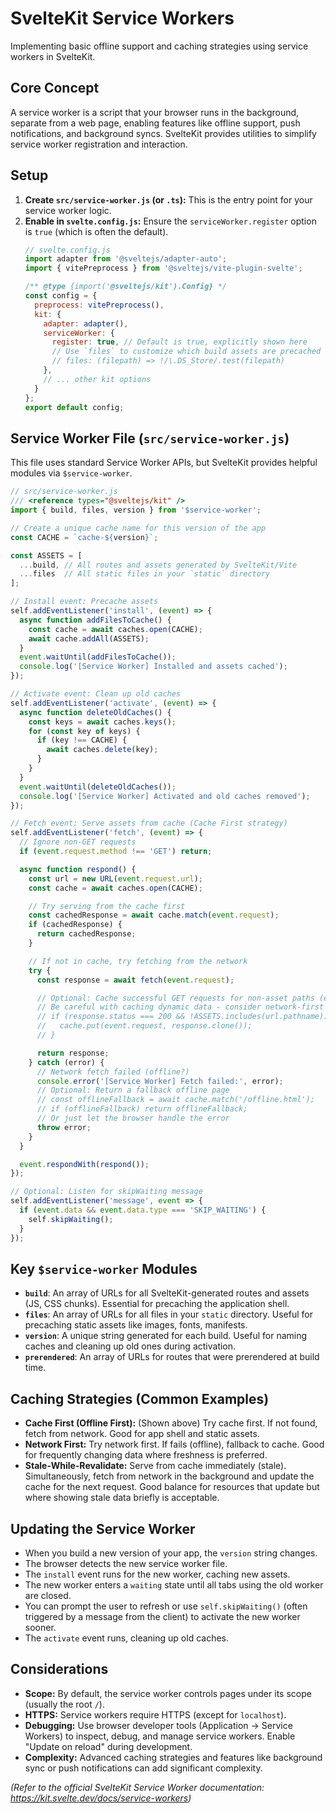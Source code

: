 # SvelteKit Service Workers

Implementing basic offline support and caching strategies using service workers in SvelteKit.

## Core Concept

A service worker is a script that your browser runs in the background, separate from a web page, enabling features like offline support, push notifications, and background syncs. SvelteKit provides utilities to simplify service worker registration and interaction.

## Setup

1.  **Create `src/service-worker.js` (or `.ts`):** This is the entry point for your service worker logic.
2.  **Enable in `svelte.config.js`:** Ensure the `serviceWorker.register` option is `true` (which is often the default).
    ```javascript
    // svelte.config.js
    import adapter from '@sveltejs/adapter-auto';
    import { vitePreprocess } from '@sveltejs/vite-plugin-svelte';

    /** @type {import('@sveltejs/kit').Config} */
    const config = {
      preprocess: vitePreprocess(),
      kit: {
        adapter: adapter(),
        serviceWorker: {
          register: true, // Default is true, explicitly shown here
          // Use `files` to customize which build assets are precached
          // files: (filepath) => !/\.DS_Store/.test(filepath)
        },
        // ... other kit options
      }
    };
    export default config;
    ```

## Service Worker File (`src/service-worker.js`)

This file uses standard Service Worker APIs, but SvelteKit provides helpful modules via `$service-worker`.

```javascript
// src/service-worker.js
/// <reference types="@sveltejs/kit" />
import { build, files, version } from '$service-worker';

// Create a unique cache name for this version of the app
const CACHE = `cache-${version}`;

const ASSETS = [
  ...build, // All routes and assets generated by SvelteKit/Vite
  ...files  // All static files in your `static` directory
];

// Install event: Precache assets
self.addEventListener('install', (event) => {
  async function addFilesToCache() {
    const cache = await caches.open(CACHE);
    await cache.addAll(ASSETS);
  }
  event.waitUntil(addFilesToCache());
  console.log('[Service Worker] Installed and assets cached');
});

// Activate event: Clean up old caches
self.addEventListener('activate', (event) => {
  async function deleteOldCaches() {
    const keys = await caches.keys();
    for (const key of keys) {
      if (key !== CACHE) {
        await caches.delete(key);
      }
    }
  }
  event.waitUntil(deleteOldCaches());
  console.log('[Service Worker] Activated and old caches removed');
});

// Fetch event: Serve assets from cache (Cache First strategy)
self.addEventListener('fetch', (event) => {
  // Ignore non-GET requests
  if (event.request.method !== 'GET') return;

  async function respond() {
    const url = new URL(event.request.url);
    const cache = await caches.open(CACHE);

    // Try serving from the cache first
    const cachedResponse = await cache.match(event.request);
    if (cachedResponse) {
      return cachedResponse;
    }

    // If not in cache, try fetching from the network
    try {
      const response = await fetch(event.request);

      // Optional: Cache successful GET requests for non-asset paths (e.g., API calls)
      // Be careful with caching dynamic data - consider network-first or stale-while-revalidate here.
      // if (response.status === 200 && !ASSETS.includes(url.pathname)) {
      //   cache.put(event.request, response.clone());
      // }

      return response;
    } catch (error) {
      // Network fetch failed (offline?)
      console.error('[Service Worker] Fetch failed:', error);
      // Optional: Return a fallback offline page
      // const offlineFallback = await cache.match('/offline.html');
      // if (offlineFallback) return offlineFallback;
      // Or just let the browser handle the error
      throw error;
    }
  }

  event.respondWith(respond());
});

// Optional: Listen for skipWaiting message
self.addEventListener('message', event => {
  if (event.data && event.data.type === 'SKIP_WAITING') {
    self.skipWaiting();
  }
});

```

## Key `$service-worker` Modules

*   **`build`**: An array of URLs for all SvelteKit-generated routes and assets (JS, CSS chunks). Essential for precaching the application shell.
*   **`files`**: An array of URLs for all files in your `static` directory. Useful for precaching static assets like images, fonts, manifests.
*   **`version`**: A unique string generated for each build. Useful for naming caches and cleaning up old ones during activation.
*   **`prerendered`**: An array of URLs for routes that were prerendered at build time.

## Caching Strategies (Common Examples)

*   **Cache First (Offline First):** (Shown above) Try cache first. If not found, fetch from network. Good for app shell and static assets.
*   **Network First:** Try network first. If fails (offline), fallback to cache. Good for frequently changing data where freshness is preferred.
*   **Stale-While-Revalidate:** Serve from cache immediately (stale). Simultaneously, fetch from network in the background and update the cache for the next request. Good balance for resources that update but where showing stale data briefly is acceptable.

## Updating the Service Worker

*   When you build a new version of your app, the `version` string changes.
*   The browser detects the new service worker file.
*   The `install` event runs for the new worker, caching new assets.
*   The new worker enters a `waiting` state until all tabs using the old worker are closed.
*   You can prompt the user to refresh or use `self.skipWaiting()` (often triggered by a message from the client) to activate the new worker sooner.
*   The `activate` event runs, cleaning up old caches.

## Considerations

*   **Scope:** By default, the service worker controls pages under its scope (usually the root `/`).
*   **HTTPS:** Service workers require HTTPS (except for `localhost`).
*   **Debugging:** Use browser developer tools (Application -> Service Workers) to inspect, debug, and manage service workers. Enable "Update on reload" during development.
*   **Complexity:** Advanced caching strategies and features like background sync or push notifications can add significant complexity.

*(Refer to the official SvelteKit Service Worker documentation: https://kit.svelte.dev/docs/service-workers)*